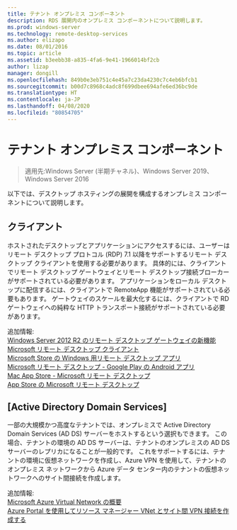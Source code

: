 ```yaml
---
title: テナント オンプレミス コンポーネント
description: RDS 展開内のオンプレミス コンポーネントについて説明します。
ms.prod: windows-server
ms.technology: remote-desktop-services
ms.author: elizapo
ms.date: 08/01/2016
ms.topic: article
ms.assetid: b3eebb38-a835-4fa6-9e41-1966014bf2cb
author: lizap
manager: dongill
ms.openlocfilehash: 849b0e3eb751c4e45a7c23da4230c7c4eb6bfcb1
ms.sourcegitcommit: b00d7c8968c4adc8f699dbee694afe6ed36bc9de
ms.translationtype: HT
ms.contentlocale: ja-JP
ms.lasthandoff: 04/08/2020
ms.locfileid: "80854705"
---
```

# <a name="tenant-on-premises-components"></a>テナント オンプレミス コンポーネント

>適用先:Windows Server (半期チャネル)、Windows Server 2019、Windows Server 2016

以下では、デスクトップ ホスティングの展開を構成するオンプレミス コンポーネントについて説明します。  
  
##  <a name="clients"></a>クライアント  
ホストされたデスクトップとアプリケーションにアクセスするには、ユーザーはリモート デスクトップ プロトコル (RDP) 7.1 以降をサポートするリモート デスクトップ クライアントを使用する必要があります。 具体的には、クライアントでリモート デスクトップ ゲートウェイとリモート デスクトップ接続ブローカーがサポートされている必要があります。 アプリケーションをローカル デスクトップに配信するには、クライアントで RemoteApp 機能がサポートされている必要もあります。 ゲートウェイのスケールを最大化するには、クライアントで RD ゲートウェイへの純粋な HTTP トランスポート接続がサポートされている必要があります。  
  
追加情報:  
[Windows Server 2012 R2 のリモート デスクトップ ゲートウェイの新機能](https://blogs.technet.microsoft.com/enterprisemobility/2013/03/14/whats-new-in-windows-server-2012-remote-desktop-gateway/#transport)  
[Microsoft リモート デスクトップ クライアント](https://technet.microsoft.com/library/dn473009.aspx)  
[Microsoft Store の Windows 用リモート デスクトップ アプリ](https://apps.microsoft.com/windows/app/remote-desktop/051f560e-5e9b-4dad-8b2e-fa5e0b05a480)  
[Microsoft リモート デスクトップ - Google Play の Android アプリ](https://play.google.com/store/apps/details?id=com.microsoft.rdc.android)  
[Mac App Store - Microsoft リモート デスクトップ](https://itunes.apple.com/app/microsoft-remote-desktop/id715768417?mt=12)  
[App Store の Microsoft リモート デスクトップ](https://itunes.apple.com/app/microsoft-remote-desktop/id714464092?mt=8)  
  
##  <a name="active-directory-domain-services"></a>[Active Directory Domain Services]  
一部の大規模かつ高度なテナントでは、オンプレミスで Active Directory Domain Services (AD DS) サーバーをホストするという選択もできます。 この場合、テナントの環境の AD DS サーバーは、テナントのオンプレミスの AD DS サーバーのレプリカになることが一般的です。 これをサポートするには、テナントの環境に仮想ネットワークを作成し、Azure VPN を使用して、テナントのオンプレミス ネットワークから Azure データ センター内のテナントの仮想ネットワークへのサイト間接続を作成します。  
  
追加情報:  
[Microsoft Azure Virtual Network の概要](https://azure.microsoft.com/documentation/articles/virtual-networks-overview/)  
[Azure Portal を使用してリソース マネージャー VNet とサイト間 VPN 接続を作成する](https://azure.microsoft.com/documentation/articles/vpn-gateway-howto-site-to-site-resource-manager-portal/)  


